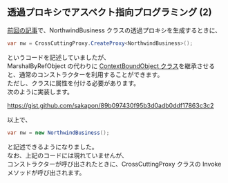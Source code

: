 ## 透過プロキシでアスペクト指向プログラミング (2)

[前回の記事](Transparent-Proxy-AOP-1.md)で、NorthwindBusiness クラスの透過プロキシを生成するときに、

```c#
var nw = CrossCuttingProxy.CreateProxy<NorthwindBusiness>();
```

というコードを記述していましたが、  
MarshalByRefObject の代わりに [ContextBoundObject クラス](https://msdn.microsoft.com/ja-jp/library/system.contextboundobject.aspx)を継承させると、通常のコンストラクターを利用することができます。  
ただし、クラスに属性を付ける必要があります。  
次のように実装します。

https://gist.github.com/sakapon/89b097430f95b3d0adb0ddf17863c3c2

以上で、

```c#
var nw = new NorthwindBusiness();
```

と記述できるようになりました。  
なお、上記のコードには現れていませんが、  
コンストラクターが呼び出されたときに、CrossCuttingProxy クラスの Invoke メソッドが呼び出されます。
